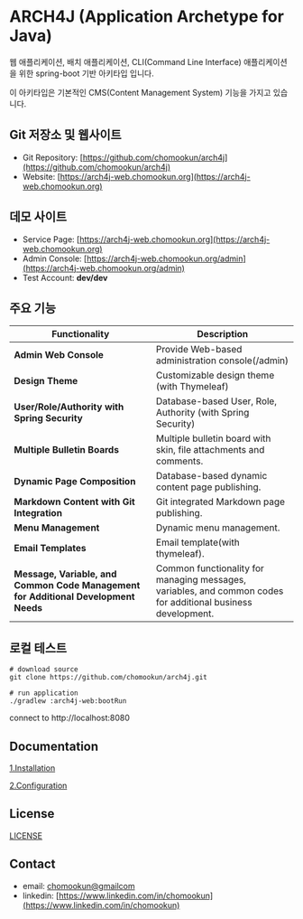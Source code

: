 # ARCH4J (Application Archetype for Java) 

웹 애플리케이션, 배치 애플리케이션, CLI(Command Line Interface) 애플리케이션을 위한 spring-boot 기반 아키타입 입니다.

이 아키타입은 기본적인 CMS(Content Management System) 기능을 가지고 있습니다.


## Git 저장소 및 웹사이트

* Git Repository: [https://github.com/chomookun/arch4j](https://github.com/chomookun/arch4j)
* Website: [https://arch4j-web.chomookun.org](https://arch4j-web.chomookun.org)

## 데모 사이트

* Service Page: [https://arch4j-web.chomookun.org](https://arch4j-web.chomookun.org)
* Admin Console: [https://arch4j-web.chomookun.org/admin](https://arch4j-web.chomookun.org/admin)
* Test Account: **dev/dev**

## 주요 기능

| Functionality                                                                      | Description                                                                                                  |
|------------------------------------------------------------------------------------|--------------------------------------------------------------------------------------------------------------|
| **Admin Web Console**                                                              | Provide Web-based administration console(/admin)                                                             |
| **Design Theme**                                                                   | Customizable design theme (with Thymeleaf)                                                                   |
| **User/Role/Authority with Spring Security**                                       | Database-based User, Role, Authority (with Spring Security)                                                  |
| **Multiple Bulletin Boards**                                                       | Multiple bulletin board with skin, file attachments and comments.                                            |
| **Dynamic Page Composition**                                                       | Database-based dynamic content page publishing.                                                              |
| **Markdown Content with Git Integration**                                          | Git integrated Markdown page publishing.                                                                     |
| **Menu Management**                                                                | Dynamic menu management.                                                                                     |
| **Email Templates**                                                                | Email template(with thymeleaf).                                                                              |
| **Message, Variable, and Common Code Management for Additional Development Needs** | Common functionality for managing messages, variables, and common codes for additional business development. |


## 로컬 테스트

```shell
# download source
git clone https://github.com/chomookun/arch4j.git

# run application
./gradlew :arch4j-web:bootRun

```
connect to http://localhost:8080


## Documentation

[1.Installation](doc/01.installation/index.md)

[2.Configuration](doc/02.configuration/index.md)


## License

[LICENSE](LICENSE)


## Contact
* email: [chomookun@gmailcom](mailto:chomookun@gmail.com)
* linkedin: [https://www.linkedin.com/in/chomookun](https://www.linkedin.com/in/chomookun)
